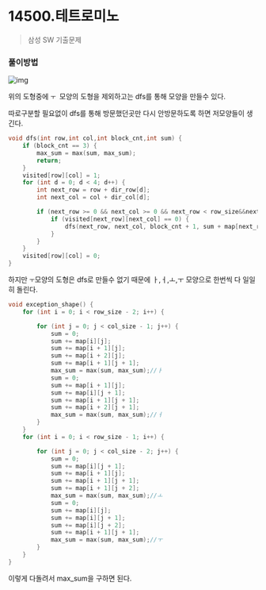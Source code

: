 # 14500.테트로미노

> 삼성 SW 기출문제

### 풀이방법

![img](https://onlinejudgeimages.s3-ap-northeast-1.amazonaws.com/problem/14500/1.png)

위의 도형중에 `ㅜ `모양의 도형을 제외하고는 dfs를 통해 모양을 만들수 있다. 

따로구분할 필요없이 dfs를 통해 방문했던곳만 다시 안방문하도록 하면 저모양들이 생긴다.

~~~c++
void dfs(int row,int col,int block_cnt,int sum) {
	if (block_cnt == 3) {
		max_sum = max(sum, max_sum);
		return;
	}
	visited[row][col] = 1;
	for (int d = 0; d < 4; d++) {
		int next_row = row + dir_row[d];
		int next_col = col + dir_col[d];

		if (next_row >= 0 && next_col >= 0 && next_row < row_size&&next_col < col_size) {
			if (visited[next_row][next_col] == 0) {
				dfs(next_row, next_col, block_cnt + 1, sum + map[next_row][next_col]);
			}
		}
	}
	visited[row][col] = 0;
}
~~~



하지만 `ㅜ`모양의 도형은 dfs로 만들수 없기 때문에  ㅏ,ㅓ,ㅗ,ㅜ 모양으로 한번씩 다 일일히 돌린다.

~~~c++
void exception_shape() {
	for (int i = 0; i < row_size - 2; i++) {

		for (int j = 0; j < col_size - 1; j++) {
			sum = 0;
			sum += map[i][j];
			sum += map[i + 1][j];
			sum += map[i + 2][j];
			sum += map[i + 1][j + 1];
			max_sum = max(sum, max_sum);//ㅏ
			sum = 0;
			sum += map[i + 1][j];
			sum += map[i][j + 1];
			sum += map[i + 1][j + 1];
			sum += map[i + 2][j + 1];
			max_sum = max(sum, max_sum);//ㅓ
		}
	}
	for (int i = 0; i < row_size - 1; i++) {

		for (int j = 0; j < col_size - 2; j++) {
			sum = 0;
			sum += map[i][j + 1];
			sum += map[i + 1][j];
			sum += map[i + 1][j + 1];
			sum += map[i + 1][j + 2];
			max_sum = max(sum, max_sum);//ㅗ
			sum = 0;
			sum += map[i][j];
			sum += map[i][j + 1];
			sum += map[i][j + 2];
			sum += map[i + 1][j + 1];
			max_sum = max(sum, max_sum);//ㅜ
		}
	}
}
~~~



이렇게 다돌려서 max_sum을 구하면 된다. 